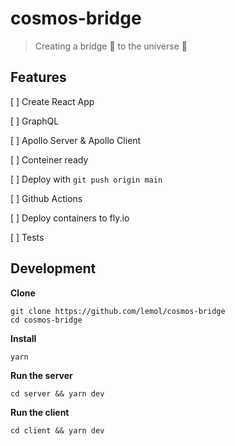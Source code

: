 # cosmos-bridge

> Creating a bridge 🚀 to the universe 🌌


## Features

[ ] Create React App

[ ] GraphQL

[ ] Apollo Server & Apollo Client

[ ] Conteiner ready

[ ] Deploy with `git push origin main`

[ ] Github Actions

[ ] Deploy containers to fly.io

[ ] Tests


## Development

**Clone**

```
git clone https://github.com/lemol/cosmos-bridge
cd cosmos-bridge
```

**Install**

```
yarn
```

**Run the server**

```
cd server && yarn dev
```

**Run the client**

```
cd client && yarn dev
```

